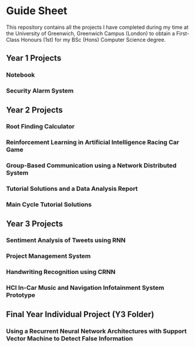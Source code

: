 # Guide Sheet

This repository contains all the projects I have completed during my time at the University of Greenwich, Greenwich Campus (London) to obtain a First-Class Honours (1st) for my BSc (Hons) Computer Science degree.

## Year 1 Projects

### Notebook

### Security Alarm System


## Year 2 Projects

### Root Finding Calculator

### Reinforcement Learning in Artificial Intelligence Racing Car Game

### Group-Based Communication using a Network Distributed System

### Tutorial Solutions and a Data Analysis Report

### Main Cycle Tutorial Solutions


## Year 3 Projects

### Sentiment Analysis of Tweets using RNN

### Project Management System

### Handwriting Recognition using CRNN

### HCI In-Car Music and Navigation Infotainment System Prototype


## Final Year Individual Project (Y3 Folder)
### Using a Recurrent Neural Network Architectures with Support Vector Machine to Detect False Information
